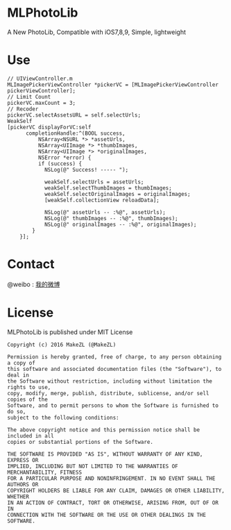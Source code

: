# MLPhotoLib
A New PhotoLib, Compatible with iOS7,8,9, Simple, lightweight

# Use
    // UIViewController.m
    MLImagePickerViewController *pickerVC = [MLImagePickerViewController pickerViewController];
    // Limit Count
    pickerVC.maxCount = 3;
    // Recoder
    pickerVC.selectAssetsURL = self.selectUrls;
    WeakSelf
    [pickerVC displayForVC:self
          completionHandle:^(BOOL success,
              NSArray<NSURL *> *assetUrls,
              NSArray<UIImage *> *thumbImages,
              NSArray<UIImage *> *originalImages,
              NSError *error) {
              if (success) {
                NSLog(@" Success! ----- ");

                weakSelf.selectUrls = assetUrls;
                weakSelf.selectThumbImages = thumbImages;
                weakSelf.selectOriginalImages = originalImages;
                [weakSelf.collectionView reloadData];

                NSLog(@" assetUrls -- :%@", assetUrls);
                NSLog(@" thumbImages -- :%@", thumbImages);
                NSLog(@" originalImages -- :%@", originalImages);
            }
        }];

# Contact
@weibo : [我的微博](http://weibo.com/makezl/)

# License

MLPhotoLib is published under MIT License

    Copyright (c) 2016 MakeZL (@MakeZL)

    Permission is hereby granted, free of charge, to any person obtaining a copy of
    this software and associated documentation files (the "Software"), to deal in
    the Software without restriction, including without limitation the rights to use,
    copy, modify, merge, publish, distribute, sublicense, and/or sell copies of the
    Software, and to permit persons to whom the Software is furnished to do so,
    subject to the following conditions:

    The above copyright notice and this permission notice shall be included in all
    copies or substantial portions of the Software.

    THE SOFTWARE IS PROVIDED "AS IS", WITHOUT WARRANTY OF ANY KIND, EXPRESS OR
    IMPLIED, INCLUDING BUT NOT LIMITED TO THE WARRANTIES OF MERCHANTABILITY, FITNESS
    FOR A PARTICULAR PURPOSE AND NONINFRINGEMENT. IN NO EVENT SHALL THE AUTHORS OR
    COPYRIGHT HOLDERS BE LIABLE FOR ANY CLAIM, DAMAGES OR OTHER LIABILITY, WHETHER
    IN AN ACTION OF CONTRACT, TORT OR OTHERWISE, ARISING FROM, OUT OF OR IN
    CONNECTION WITH THE SOFTWARE OR THE USE OR OTHER DEALINGS IN THE SOFTWARE.